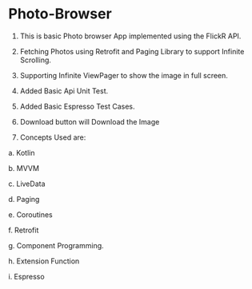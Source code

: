 # Photo-Browser
1. This is basic Photo browser App implemented using the FlickR API.
2. Fetching Photos using Retrofit and Paging Library to support Infinite Scrolling.
3. Supporting Infinite ViewPager to show the image in full screen. 
4. Added Basic Api Unit Test.
5. Added Basic Espresso Test Cases.
6. Download button will Download the Image

7. Concepts Used are:

  a. Kotlin
  
  b. MVVM
  
  c. LiveData
  
  d. Paging
  
  e. Coroutines
  
  f. Retrofit
  
  g. Component Programming.
  
  h. Extension Function
  
  i. Espresso
  
